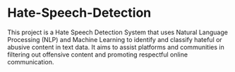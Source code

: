 # Hate-Speech-Detection
This project is a Hate Speech Detection System that uses Natural Language Processing (NLP) and Machine Learning to identify and classify hateful or abusive content in text data. It aims to assist platforms and communities in filtering out offensive content and promoting respectful online communication.
